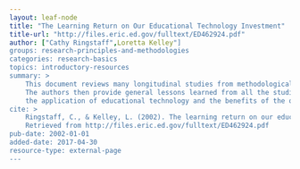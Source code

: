 ```yaml
---
layout: leaf-node
title: "The Learning Return on Our Educational Technology Investment"
title-url: "http://files.eric.ed.gov/fulltext/ED462924.pdf"
author: ["Cathy Ringstaff",Loretta Kelley"]
groups: research-principles-and-methodologies
categories: research-basics
topics: introductory-resources
summary: >
    This document reviews many longitudinal studies from methodologically sound research projects.
    The authors then provide general lessons learned from all the studies regarding
    the application of educational technology and the benefits of the outcomes.
cite: >
    Ringstaff, C., & Kelley, L. (2002). The learning return on our educational technology investment: A review of findings from research.
    Retrieved from http://files.eric.ed.gov/fulltext/ED462924.pdf
pub-date: 2002-01-01
added-date: 2017-04-30
resource-type: external-page
---
```


